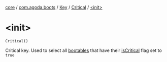 [core](../../../index.md) / [com.agoda.boots](../../index.md) / [Key](../index.md) / [Critical](index.md) / [&lt;init&gt;](./-init-.md)

# &lt;init&gt;

`Critical()`

Critical key. Used to select all [bootables](../../-bootable/index.md) that have their
[isCritical](../../-bootable/is-critical.md) flag set to `true`

